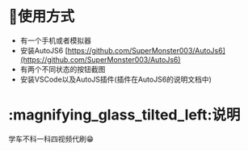 # :cowboy_hat_face:使用方式
* 有一个手机或者模拟器
* 安装AutoJS6 [https://github.com/SuperMonster003/AutoJs6](https://github.com/SuperMonster003/AutoJs6)
* 有两个不同状态的按钮截图
* 安装VSCode以及AutoJS插件(插件在AutoJS6的说明文档中)

# :magnifying_glass_tilted_left:说明
学车不科一科四视频代刷😁
